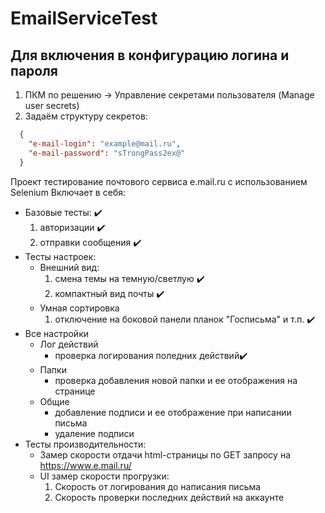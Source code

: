 # EmailServiceTest

## Для включения в конфигурацию логина и пароля
1. ПКМ по решению -> Управление секретами пользователя (Manage user secrets)
2. Задаём структуру секретов:
```json
  {  
    "e-mail-login": "example@mail.ru",  
    "e-mail-password": "sTrongPass2ex@"  
  }  
```
Проект тестирование почтового сервиса e.mail.ru с использованием Selenium
Включает в себя:
  - Базовые тесты: ✔️
    1. авторизации ✔️
    2. отправки сообщения ✔️
  - Тесты настроек:  
    - Внешний вид:  
      1. смена темы на темную/светлую ✔️
      2. компактный вид почты ✔️
    - Умная сортировка
      1. отключение на боковой панели планок "Госписьма" и т.п. ✔️
  - Все настройки 
    - Лог действий
      - проверка логирования поледних действий✔️
    - Папки
      - проверка добавления новой папки и ее отображения на странице
    - Общие
      - добавление подписи и ее отображение при написании письма
      - удаление подписи
  - Тесты производительности:  
    - Замер скорости отдачи html-страницы по GET запросу на https://www.e.mail.ru/
    - UI замер скорости прогрузки:  
      1. Скорость от логирования до написания письма
      2. Скорость проверки последних действий на аккаунте 
